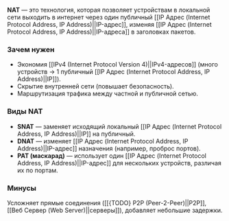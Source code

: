 **NAT** — это технология, которая позволяет устройствам в локальной сети выходить в интернет через один публичный [[IP Адрес (Internet Protocol Address, IP Address)||IP-адрес]], изменяя [[IP Адрес (Internet Protocol Address, IP Address)||IP-адреса]] в заголовках пакетов.


### Зачем нужен

- Экономия [[IPv4 (Internet Protocol Version 4)||IPv4-адресов]] (много устройств → 1 публичный [[IP Адрес (Internet Protocol Address, IP Address)||IP]]).
- Скрытие внутренней сети (повышает безопасность).
- Маршрутизация трафика между частной и публичной сетью.


### Виды NAT

- **SNAT** — заменяет исходящий локальный [[IP Адрес (Internet Protocol Address, IP Address)||IP]] на публичный.
- **DNAT** — изменяет [[IP Адрес (Internet Protocol Address, IP Address)||IP-адрес]] назначения (например, проброс портов).
- **PAT (маскарад)** — использует один [[IP Адрес (Internet Protocol Address, IP Address)||IP-адрес]] для нескольких устройств, различая их по портам.


### Минусы 

Усложняет прямые соединения ([[{TODO} P2P (Peer-2-Peer)||P2P]], [[Веб Сервер (Web Server)||серверы]]), добавляет небольшие задержки.